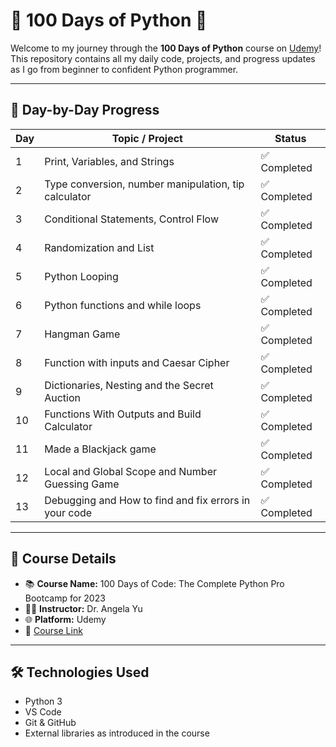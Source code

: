 # 🐍 100 Days of Python 🚀

Welcome to my journey through the **100 Days of Python** course on [Udemy](https://www.udemy.com/)!  
This repository contains all my daily code, projects, and progress updates as I go from beginner to confident Python programmer.

---

## 📅 Day-by-Day Progress

| Day | Topic / Project | Status |
|-----|------------------|--------|
| 1   | Print, Variables, and Strings | ✅ Completed |
| 2   | Type conversion, number manipulation, tip calculator | ✅ Completed |
| 3   | Conditional Statements, Control Flow | ✅ Completed |
| 4   | Randomization and List | ✅ Completed |
| 5   | Python Looping | ✅ Completed |
| 6   | Python functions and while loops | ✅ Completed |
| 7   | Hangman Game | ✅ Completed |
| 8   | Function with inputs and Caesar Cipher | ✅ Completed |
| 9   | Dictionaries, Nesting and the Secret Auction | ✅ Completed |
| 10  | Functions With Outputs and Build Calculator | ✅ Completed |
| 11  | Made a Blackjack game | ✅ Completed |
| 12  | Local and Global Scope and Number Guessing Game | ✅ Completed |
| 13  | Debugging and How to find and fix errors in your code | ✅ Completed |



---

## 📌 Course Details

- 📚 **Course Name:** 100 Days of Code: The Complete Python Pro Bootcamp for 2023 
- 👨‍🏫 **Instructor:** Dr. Angela Yu  
- 🌐 **Platform:** Udemy  
- 🔗 [Course Link](https://www.udemy.com/course/100-days-of-code/)

---

## 🛠️ Technologies Used

- Python 3
- VS Code
- Git & GitHub
- External libraries as introduced in the course

